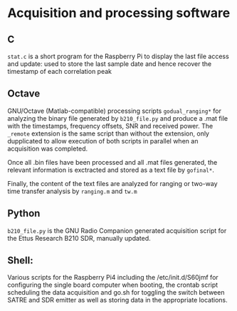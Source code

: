 # Acquisition and processing software

## C

``stat.c`` is a short program for the Raspberry Pi to display the
last file access and update: used to store the last sample date
and hence recover the timestamp of each correlation peak

## Octave

GNU/Octave (Matlab-compatible) processing scripts ``godual_ranging*``
for analyzing the binary file generated by ``b210_file.py`` and produce
a .mat file with the timestamps, frequency offsets, SNR and received
power. The ``_remote`` extension is the same script than without the 
extension, only dupplicated to allow execution of both scripts in parallel
when an acquisition was completed. 

Once all .bin files have been processed
and all .mat files generated, the relevant information is exctracted
and stored as a text file by ``gofinal*``.

Finally, the content of the text files are analyzed for ranging or two-way
time transfer analysis by ``ranging.m`` and ``tw.m``

## Python

``b210_file.py`` is the GNU Radio Companion generated acquisition script
for the Ettus Research B210 SDR, manually updated.

## Shell:

Various scripts for the Raspberry Pi4 including the /etc/init.d/S60jmf
for configuring the single board computer when booting, the crontab script
scheduling the data acquisition and go.sh for toggling the switch between
SATRE and SDR emitter as well as storing data in the appropriate locations.
